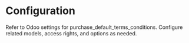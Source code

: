 # Configuration

Refer to Odoo settings for purchase_default_terms_conditions. Configure related models, access rights, and options as needed.
